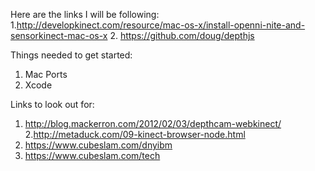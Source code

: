 Here are the links I will be following:
1.http://developkinect.com/resource/mac-os-x/install-openni-nite-and-sensorkinect-mac-os-x
2. https://github.com/doug/depthjs


Things needed to get started:
1. Mac Ports
2. Xcode

Links to look out for:
1. http://blog.mackerron.com/2012/02/03/depthcam-webkinect/
2.http://metaduck.com/09-kinect-browser-node.html
3. https://www.cubeslam.com/dnyibm
4. https://www.cubeslam.com/tech
